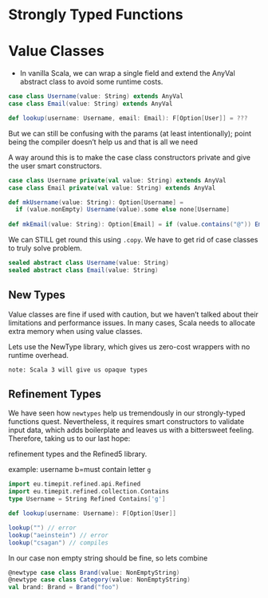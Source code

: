 # Strongly Typed Functions

# Value Classes
- In vanilla Scala, we can wrap a single field and extend the AnyVal abstract class to avoid some runtime costs.

```scala
case class Username(value: String) extends AnyVal
case class Email(value: String) extends AnyVal

def lookup(username: Username, email: Email): F[Option[User]] = ???
```

But we can still be confusing with the params (at least intentionally);
point being the compiler doesn’t help us and that is all we need

A way around this is to make the case class constructors private
and give the user smart constructors.

```scala
case class Username private(val value: String) extends AnyVal
case class Email private(val value: String) extends AnyVal

def mkUsername(value: String): Option[Username] =
  if (value.nonEmpty) Username(value).some else none[Username]
  
def mkEmail(value: String): Option[Email] = if (value.contains("@")) Email(value).some else none[Email]
```

We can STILL get round this using `.copy`. We have to get rid of case classes to truly solve problem.

```scala
sealed abstract class Username(value: String)
sealed abstract class Email(value: String)
```

## New Types

Value classes are fine if used with caution, but we haven’t talked about their limitations and performance issues.
In many cases, Scala needs to allocate extra memory when using value classes.

Lets use the NewType library, which gives us zero-cost wrappers with no runtime overhead. 


```
note: Scala 3 will give us opaque types
```

## Refinement Types

We have seen how `newtypes` help us tremendously in our strongly-typed functions quest.
Nevertheless, it requires smart constructors to validate input data, which adds boilerplate and leaves us with a bittersweet feeling.
Therefore, taking us to our last hope:

refinement types and the Refined5 library.

example: username b=must contain letter `g`
```scala
import eu.timepit.refined.api.Refined
import eu.timepit.refined.collection.Contains
type Username = String Refined Contains['g']

def lookup(username: Username): F[Option[User]]

lookup("") // error
lookup("aeinstein") // error
lookup("csagan") // compiles
```

In our case non empty string should be fine, so lets combine

```scala
@newtype case class Brand(value: NonEmptyString)
@newtype case class Category(value: NonEmptyString)
val brand: Brand = Brand("foo")
```